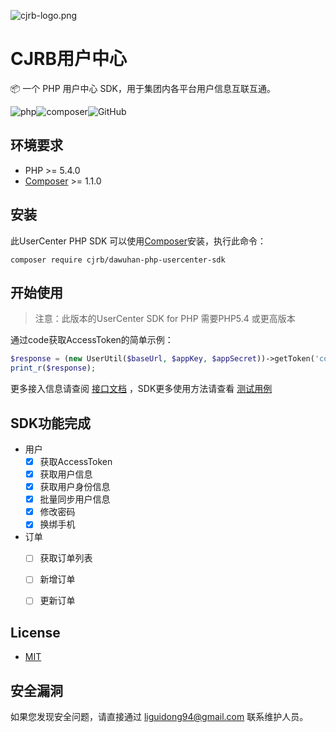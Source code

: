 ![cjrb-logo.png](https://s2.loli.net/2022/07/28/hFkaXf2yPOZvRIJ.png)

# CJRB用户中心

📦 一个 PHP 用户中心 SDK，用于集团内各平台用户信息互联互通。

![php](https://img.shields.io/badge/php-5.4-brightgreen)![composer](https://img.shields.io/badge/composer-1.1.0-brightgreen)![GitHub](https://camo.githubusercontent.com/029166d85f92969845201e59c3fcd8c8345556036155ff18140f6a9e796173a3/68747470733a2f2f696d672e736869656c64732e696f2f62616467652f6c6963656e73652d4d49542d677265656e)

## 环境要求

- PHP >= 5.4.0
- [Composer](https://getcomposer.org/) >= 1.1.0

## 安装

此UserCenter PHP SDK 可以使用[Composer](https://getcomposer.org/)安装，执行此命令：

```
composer require cjrb/dawuhan-php-usercenter-sdk
```

## 开始使用

> 注意：此版本的UserCenter SDK for PHP 需要PHP5.4 或更高版本

通过code获取AccessToken的简单示例：

```php
$response = (new UserUtil($baseUrl, $appKey, $appSecret))->getToken('code');
print_r($response);
```

更多接入信息请查阅 [接口文档](https://thoughts.aliyun.com/share/62d4b2b11e1eca001b40834c#title=用户中心技术文档) ，SDK更多使用方法请查看 [测试用例](/tests/TestUtil.php)





## SDK功能完成

* 用户
  - [x] 获取AccessToken
  - [x] 获取用户信息
  - [x] 获取用户身份信息
  - [x] 批量同步用户信息
  - [x] 修改密码
  - [x] 换绑手机

* 订单
  - [ ] 获取订单列表
  - [ ] 新增订单
  - [ ] 更新订单



## License

*  [MIT](/LICENSE.md)

## 安全漏洞

如果您发现安全问题，请直接通过 [liguidong94@gmail.com](mailto:liguidong94@gmail) 联系维护人员。